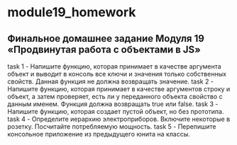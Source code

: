 # module19_homework
## Финальное домашнее задание Модуля 19 «Продвинутая работа с объектами в JS»

task 1 - Напишите функцию, которая принимает в качестве аргумента объект и выводит в консоль все ключи и значения только собственных свойств. Данная функция не должна возвращать значение.
task 2 - Напишите функцию, которая принимает в качестве аргументов строку и объект, а затем проверяет, есть ли у переданного объекта свойство с данным именем. Функция должна возвращать true или false.
task 3 - Напишите функцию, которая создает пустой объект, но без прототипа.
task 4 - Определите иерархию электроприборов. Включите некоторые в розетку. Посчитайте потребляемую мощность.
task 5 - Перепишите консольное приложение из предыдущего юнита на классы.